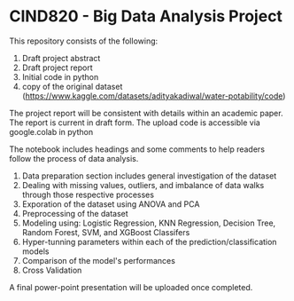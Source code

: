 # CIND820 - Big Data Analysis Project

This repository consists of the following:
1. Draft project abstract
2. Draft project report
3. Initial code in python
4. copy of the original dataset (https://www.kaggle.com/datasets/adityakadiwal/water-potability/code)


The project report will be consistent with details within an academic paper. The report is current in draft form.
The upload code is accessible via google.colab in python


The notebook includes headings and some comments to help readers follow the process of data analysis.
1. Data preparation section includes general investigation of the dataset
2. Dealing with missing values, outliers, and imbalance of data walks through those respective processes
3. Exporation of the dataset using ANOVA and PCA
4. Preprocessing of the dataset 
5. Modeling using: Logistic Regression, KNN Regression, Decision Tree, Random Forest, SVM, and XGBoost Classifers
6. Hyper-tunning parameters within each of the prediction/classification models
7. Comparison of the model's performances
8. Cross Validation

A final power-point presentation will be uploaded once completed.
